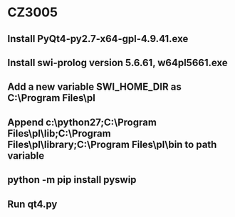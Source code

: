 # CZ3005

## Install PyQt4-py2.7-x64-gpl-4.9.41.exe
## Install swi-prolog version 5.6.61, w64pl5661.exe
## Add a new variable SWI_HOME_DIR as C:\Program Files\pl
## Append c:\python27;C:\Program Files\pl\lib;C:\Program Files\pl\library;C:\Program Files\pl\bin to path variable
## python -m pip install pyswip
## Run qt4.py